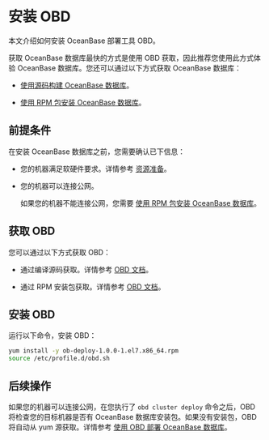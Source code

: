 安装 OBD 
===========================

本文介绍如何安装 OceanBase 部署工具 OBD。

获取 OceanBase 数据库最快的方式是使用 OBD 获取，因此推荐您使用此方式体验 OceanBase 数据库。您还可以通过以下方式获取 OceanBase 数据库：

* [使用源码构建 OceanBase 数据库](/zh-CN/4.installation-and-deployment/7.get-the-oceanbase-database-by-using-source-code.md)。

  

* [使用 RPM 包安装 OceanBase 数据库](/zh-CN/4.installation-and-deployment/6.install-the-oceanbase-database-by-using-the-rpm-package.md)。

  




前提条件 
-------------------------

在安装 OceanBase 数据库之前，您需要确认已下信息：

* 您的机器满足软硬件要求。详情参考 [资源准备](/zh-CN/4.installation-and-deployment/1.resource-preparation.md)。

  

* 您的机器可以连接公网。

  如果您的机器不能连接公网，您需要 [使用 RPM 包安装 OceanBase 数据库](/zh-CN/4.installation-and-deployment/6.install-the-oceanbase-database-by-using-the-rpm-package.md)。
  




获取 OBD 
---------------------------

您可以通过以下方式获取 OBD：

* 通过编译源码获取。详情参考 [OBD 文档](https://github.com/oceanbase/obdeploy/blob/master/README-CN.md)。

  

* 通过 RPM 安装包获取。详情参考 [OBD 文档](https://github.com/oceanbase/obdeploy/blob/master/README-CN.md)。

  




安装 OBD 
---------------------------

运行以下命令，安装 OBD：

```bash
yum install -y ob-deploy-1.0.0-1.el7.x86_64.rpm
source /etc/profile.d/obd.sh
```



后续操作 
-------------------------

如果您的机器可以连接公网，在您执行了 `obd cluster deploy` 命令之后，OBD 将检查您的目标机器是否有 OceanBase 数据库安装包。如果没有安装包，OBD 将自动从 yum 源获取。详情参考 [使用 OBD 部署 OceanBase 数据库](/zh-CN/2.quickstart/4.deploy-the-oceanbase-database-by-using-obd.md)。

